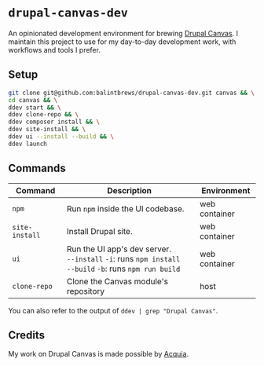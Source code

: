# `drupal-canvas-dev`

An opinionated development environment for brewing
[Drupal Canvas](https://www.drupal.org/project/canvas). I maintain this project
to use for my day-to-day development work, with workflows and tools I prefer.

## Setup

```bash
git clone git@github.com:balintbrews/drupal-canvas-dev.git canvas && \
cd canvas && \
ddev start && \
ddev clone-repo && \
ddev composer install && \
ddev site-install && \
ddev ui --install --build && \
ddev launch
```

## Commands

| Command        | Description                                                                                                      | Environment   |
| -------------- | ---------------------------------------------------------------------------------------------------------------- | ------------- |
| `npm`          | Run `npm` inside the UI codebase.                                                                                | web container |
| `site-install` | Install Drupal site.                                                                                             | web container |
| `ui`           | Run the UI app's dev server.<br />`--install` `-i`: runs `npm install`<br />`--build` `-b`: runs `npm run build` | web container |
| `clone-repo`   | Clone the Canvas module's repository                                                                             | host          |

You can also refer to the output of `ddev | grep "Drupal Canvas"`.

## Credits

My work on Drupal Canvas is made possible by [Acquia](https://www.acquia.com).
